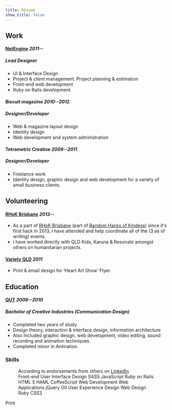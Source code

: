 ```yaml
---
title: Rèsumè
show_title: false
---
```


## Work

#### [NetEngine](http://netengine.com.au/) _2011--_

##### Lead Designer

- UI & Interface Design
- Project & client management. Project planning & estimation
- Front-end web development
- Ruby on Rails development

#### Biscuit magazine _2010--2012_

##### Designer/Developer

- Web & magazine layout design
- Identity design
- Web development and system administration

#### Tetrametric Creative _2009--2011_

##### Designer/Developer

- Freelance work
- Identity design, graphic design and web development for a variety of small business clients.


## Volunteering


#### [RHoK Brisbane](http://rhokbrisbane.org/) _2013--_

- As a part of [RHoK Brisbane](http://rhokbrisbane.org/) (part of [Random Hacks of Kindess](http://rhok.org/)) since it's first hack in 2013, I have attended and help coordinate all of the (3 as of writing) events.
- I have worked directly with QLD Kids, Karuna & Resonate amongst others on humanitarian projects.

#### [Variety QLD](http://www.variety.org.au/qld/) _2011_

- Print & email design for ‘Heart Art Show’ Flyer.


## Education


#### [QUT](http://www.qut.edu.au/) _2008--2010_

##### Bachelor of Creative Industries (Communication Design)

- Completed two years of study
- Design theory, interaction & interface design, information architecture
- Also Included graphic design, web development, video editing, sound recording and animation techniques.
- Completed minor in Animation.


### Skills

<figure class="skills">
  <figcaption>According to endorsements from others on <a href="http://au.linkedin.com/in/rowanhogan#background-skills" target="_blank">LinkedIn</a></figcaption>

  <div class="labels">
    <label style="width: 18em;">Front-end</label>
    <label style="width: 17em;">User Interface Design</label>
    <label style="width: 13em;">SASS</label>
    <label style="width: 10em;">JavaScript</label>
    <label style="width: 9em;">Ruby on Rails</label>
    <label style="width: 9em;">HTML 5</label>
    <label style="width: 9em;">HAML</label>
    <label style="width: 8em;">CoffeeScript</label>
    <label style="width: 8em;">Web Development</label>
    <label style="width: 6em;">Web Applications</label>
    <label style="width: 6em;">jQuery</label>
    <label style="width: 5em;">Git</label>
    <label style="width: 4em;">User Experience Design</label>
    <label style="width: 5em;">Web Design</label>
    <label style="width: 4em;">Ruby</label>
    <label style="width: 4em;">CSS3</label>
  </div>
</figure>


<a class="button print-link" onclick="window.print()">Print</a>
